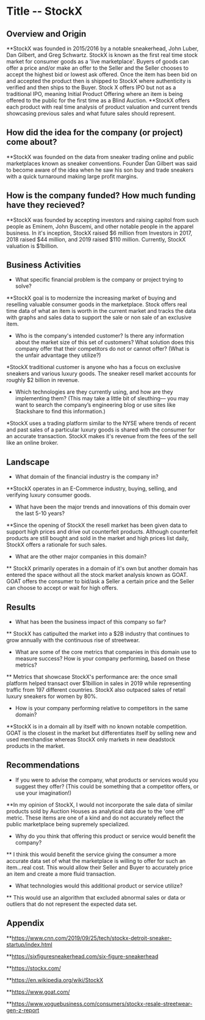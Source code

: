 # Title -- StockX

## Overview and Origin 
**StockX was founded in 2015/2016 by a notable sneakerhead, John Luber, Dan Gilbert, and Greg Schwartz. StockX is known as the first real time stock market for consumer goods as a 'live marketplace'. Buyers of goods can offer a price and/or make an offer to the Seller and the Seller chooses to accept the highest bid or lowest ask offered. Once the item has been bid on and accepted the product then is shipped to StockX where authenticity is verified and then ships to the Buyer. Stock X offers IPO but not as a traditional IPO, meaning Initial Product Offering where an item is being offered to the public for the first time as a Blind Auction. 
**StockX offers each product with real time analysis of product valuation and current trends showcasing previous sales and what future sales should represent. 

## How did the idea for the company (or project) come about?

**StockX was founded on the data from sneaker trading online and public marketplaces known as sneaker conventions. Founder Dan Gilbert was said to become aware of the idea when he saw his son buy and trade sneakers with a quick turnaround making large profit margins.

## How is the company funded? How much funding have they recieved?

**StockX was founded by accepting investors and raising capitol from such people as Eminem, John Buscemi, and other notable people in the apparel business. In it's inception, StockX raised $6 million from Investors in 2017, 2018 raised $44 million, and 2019 raised $110 million. Currently, StockX valuation is $1billion. 

## Business Activities 

* What specific financial problem is the company or project trying to solve?

**StockX goal is to modernize the increasing market of buying and reselling valuable consumer goods in the marketplace. Stock offers real time data of what an item is worth in the current market and tracks the data with graphs and sales data to support the sale or non sale of an exclusive item. 

* Who is the company's intended customer?  Is there any information about the market size of this set of customers?
What solution does this company offer that their competitors do not or cannot offer? (What is the unfair advantage they utilize?)

*StockX traditional customer is anyone who has a focus on exclusive sneakers and various luxury goods. The sneaker resell market accounts for roughly $2 billion in revenue. 

* Which technologies are they currently using, and how are they implementing them? (This may take a little bit of sleuthing–– you may want to search the company’s engineering blog or use sites like Stackshare to find this information.)

*StockX uses a trading platform similar to the NYSE where trends of recent and past sales of a particular luxury goods is shared with the consumer for an accurate transaction. StockX makes it's revenue from the fees of the sell like an online broker. 

## Landscape

* What domain of the financial industry is the company in?

**StockX operates in an E-Commerce industry, buying, selling, and verifying luxury consumer goods.

* What have been the major trends and innovations of this domain over the last 5-10 years?

**Since the opening of StockX the resell market has been given data to support high prices and drive out counterfeit products. Although counterfeit products are still bought and sold in the market and high prices list daily, StockX offers a rationale for such sales.

* What are the other major companies in this domain?

** StockX primarily operates in a domain of it's own but another domain has entered the space without all the stock market analysis known as GOAT. GOAT offers the consumer to bid/ask a Seller a certain price and the Seller can choose to accept or wait for high offers. 

## Results

* What has been the business impact of this company so far?

** StockX has catipulted the market into a $2B industry that continues to grow annually with the continuous rise of streetwear.

* What are some of the core metrics that companies in this domain use to measure success? How is your company performing, based on these metrics?

** Metrics that showcase StockX's performance are: the once small platform helped transact over $1billion in sales in 2019 while representing traffic from 197 different countries. StockX also outpaced sales of retail luxury sneakers for women by 80%. 

* How is your company performing relative to competitors in the same domain?

 **StockX is in a domain all by itself with no known notable competition. GOAT is the closest in the market but differentiates itself by selling new and used merchandise whereas StockX only markets in new deadstock products in the market. 


## Recommendations

* If you were to advise the company, what products or services would you suggest they offer? (This could be something that a competitor offers, or use your imagination!)

**In my opinion of StockX, I would not incorporate the sale data of similar products sold by Auction Houses as analytical data due to the 'one off' metric. These items are one of a kind and do not accurately reflect the public marketplace being supremely specialized. 

* Why do you think that offering this product or service would benefit the company?

** I think this would benefit the service giving the consumer a more accurate data set of what the marketplace is willing to offer for such an item...real cost. This would allow their Seller and Buyer to accurately price an item and create a more fluid transaction. 

* What technologies would this additional product or service utilize?

** This would use an algorithm that excluded abnormal sales or data or outliers that do not represent the expected data set.










## Appendix

**https://www.cnn.com/2019/09/25/tech/stockx-detroit-sneaker-startup/index.html

**https://sixfiguresneakerhead.com/six-figure-sneakerhead

**https://stockx.com/

**https://en.wikipedia.org/wiki/StockX

**https://www.goat.com/

**https://www.voguebusiness.com/consumers/stockx-resale-streetwear-gen-z-report

